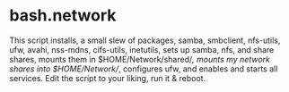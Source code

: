 # bash.network
This script installs, a small slew of packages, samba, smbclient, nfs-utils, ufw, avahi, nss-mdns, cifs-utils, inetutils, sets up samba, nfs, and share shares, mounts them in $HOME/Network/shared/*, mounts my network shares into $HOME/Network/*, configures ufw, and enables and starts all services. Edit the script to your liking, run it &amp; reboot.
